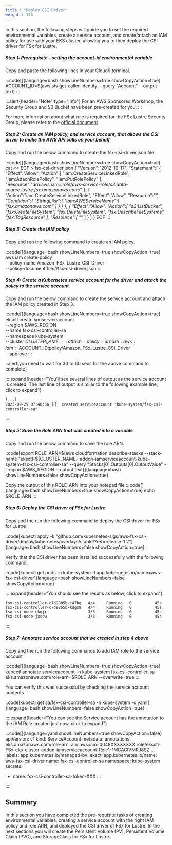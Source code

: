 ```yaml
---
title : "Deploy CSI Driver"
weight : 110
---
```


In this section, the following steps will guide you to set the required environmental variables, create a service account, and  create/attach an IAM policy for use with your EKS cluster, allowing you to then deploy the CSI driver for FSx for Lustre.


##### Step 1: Prerequisite - setting the account-id environmental variable

Copy and paste the following lines in your Cloud9 terminal.

:::code[]{language=bash showLineNumbers=true showCopyAction=true}
ACCOUNT_ID=$(aws sts get-caller-identity --query "Account" --output text)
:::

:::alert{header="Note" type="info"}
For an AWS Sponsored Workshop, the Security Group and S3 Bucket have been pre-created for you.
:::

For more information about what rule is required for the FSx Lustre Security Group, please refer to the [official document](https://docs.aws.amazon.com/fsx/latest/LustreGuide/limit-access-security-groups.html).


##### Step 2: Create an IAM policy, and service account, that allows the CSI driver to make the AWS API calls on your behalf

Copy and run the below command to create the fsx-csi-driver.json file.

:::code[]{language=bash showLineNumbers=true showCopyAction=true}
cat << EOF >  fsx-csi-driver.json
{
    "Version":"2012-10-17",
    "Statement":[
        {
            "Effect":"Allow",
            "Action":[
                "iam:CreateServiceLinkedRole",
                "iam:AttachRolePolicy",
                "iam:PutRolePolicy"
            ],
            "Resource":"arn:aws:iam::*:role/aws-service-role/s3.data-source.lustre.fsx.amazonaws.com/*"
        },
        {
            "Action":"iam:CreateServiceLinkedRole",
            "Effect":"Allow",
            "Resource":"*",
            "Condition":{
                "StringLike":{
                    "iam:AWSServiceName":[
                        "fsx.amazonaws.com"
                    ]
                }
            }
        },
        {
            "Effect":"Allow",
            "Action":[
                "s3:ListBucket",
                "fsx:CreateFileSystem",
                "fsx:DeleteFileSystem",
                "fsx:DescribeFileSystems",
                "fsx:TagResource"
            ],
            "Resource":[
                "*"
            ]
        }
    ]
}
EOF
:::

##### Step 3: Create the IAM policy

Copy and run the following command to create an IAM polcy.

:::code[]{language=bash showLineNumbers=true showCopyAction=true}
aws iam create-policy \
        --policy-name Amazon_FSx_Lustre_CSI_Driver \
        --policy-document file://fsx-csi-driver.json
:::

##### Step 4: Create a Kubernetes service account for the driver and attach the policy to the service account

Copy and run the below command to create the service account and attach the IAM policy created in Step 3.

:::code[]{language=bash showLineNumbers=true showCopyAction=true}
eksctl create iamserviceaccount \
    --region $AWS_REGION \
    --name fsx-csi-controller-sa \
    --namespace kube-system \
    --cluster $CLUSTER_NAME \
    --attach-policy-arn arn:aws:iam::$ACCOUNT_ID:policy/Amazon_FSx_Lustre_CSI_Driver \
    --approve
:::

::alert[you need to wait for 30 to 60 secs for the above command to complete]

::::expand{header="You’ll see several lines of output as the service account is created. The last line of output is similar to the following example line, click to expand"}

```
(...)
2023-09-29 07:40:56 [ℹ]  created serviceaccount "kube-system/fsx-csi-controller-sa"
```

::::

##### Step 5: Save the Role ARN that was created into a variable

Copy and run the below command to save the role ARN.

::code[export ROLE_ARN=$(aws cloudformation describe-stacks --stack-name "eksctl-${CLUSTER_NAME}-addon-iamserviceaccount-kube-system-fsx-csi-controller-sa" --query "Stacks[0].Outputs[0].OutputValue"  --region $AWS_REGION --output text)]{language=bash showLineNumbers=false showCopyAction=true}

Copy the output of this ROLE_ARN into your notepad file
:::code[]{language=bash showLineNumbers=true showCopyAction=true}
echo $ROLE_ARN
:::

##### Step 6: Deploy the CSI driver of FSx for Lustre

Copy and the run the following command to deploy the CSI driver for FSx for Lustre

::code[kubectl apply -k "github.com/kubernetes-sigs/aws-fsx-csi-driver/deploy/kubernetes/overlays/stable/?ref=release-1.2"]{language=bash showLineNumbers=false showCopyAction=true}


Verify that the CSI driver has been installed successfully with the following command.

::code[kubectl get pods -n kube-system -l app.kubernetes.io/name=aws-fsx-csi-driver]{language=bash showLineNumbers=false showCopyAction=true}


::::expand{header="You should see the results as below, click to expand"}

```
fsx-csi-controller-c7d98b5b-j47bq   4/4     Running   0          45s
fsx-csi-controller-c7d98b5b-kdgs9   4/4     Running   0          45s
fsx-csi-node-ckqjr                  3/3     Running   0          45s
fsx-csi-node-jxscw                  3/3     Running   0          45s
```

::::

##### Step 7: Annotate service account that we created in step 4 above

Copy and the run the following commands to add IAM role to the service account

:::code[]{language=bash showLineNumbers=true showCopyAction=true}
kubectl annotate serviceaccount -n kube-system fsx-csi-controller-sa \
 eks.amazonaws.com/role-arn=$ROLE_ARN --overwrite=true
:::

You can verify this was successful by checking the service account contents

::code[kubectl get sa/fsx-csi-controller-sa -n kube-system -o yaml]{language=bash showLineNumbers=false showCopyAction=true}

::::expand{header="You can see the Service account has the annotation to the IAM Role created just now, click to expand"}

:::code[]{language=yaml showLineNumbers=true showCopyAction=false}
apiVersion: v1
kind: ServiceAccount
metadata:
  annotations:
    eks.amazonaws.com/role-arn: arn:aws:iam::0048XXXXXXXX:role/eksctl-FSx-eks-cluster-addon-iamserviceaccount-Role1-1MCAGIVMRJ8SZ
...
  labels:
    app.kubernetes.io/managed-by: eksctl
    app.kubernetes.io/name: aws-fsx-csi-driver
  name: fsx-csi-controller-sa
  namespace: kube-system
secrets:
- name: fsx-csi-controller-sa-token-XXX
:::

::::

## Summary

In this section you have completed the pre-requisite tasks of creating environmental variables, creating a service account with the right IAM policy and role ARN, and deployed the CSI driver of FSx for Lustre. In the next sections you will create the Persistent Volume (PV), Persistent Volume Claim (PVC), and StorageClass for FSx for Lustre.
